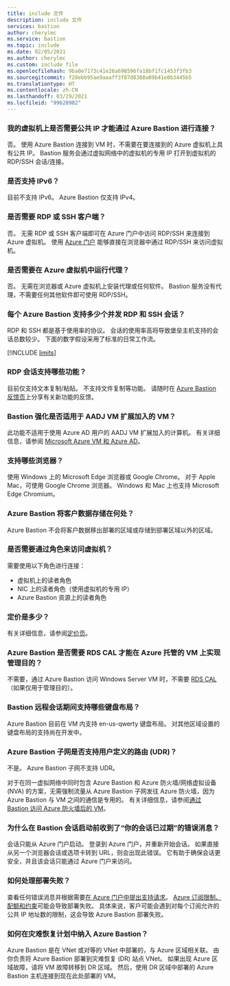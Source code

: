 ```yaml
---
title: include 文件
description: include 文件
services: bastion
author: cherylmc
ms.service: bastion
ms.topic: include
ms.date: 02/05/2021
ms.author: cherylmc
ms.custom: include file
ms.openlocfilehash: 9ba0e7173c41e26a698596fa18bf1fc1453f3fb3
ms.sourcegitcommit: f28ebb95ae9aaaff3f87d8388a09b41e0b3445b5
ms.translationtype: HT
ms.contentlocale: zh-CN
ms.lasthandoff: 03/29/2021
ms.locfileid: "99628902"
---
```

### <a name="do-i-need-a-public-ip-on-my-virtual-machine-to-connect-via-azure-bastion"></a><a name="publicip"></a>我的虚拟机上是否需要公共 IP 才能通过 Azure Bastion 进行连接？

否。 使用 Azure Bastion 连接到 VM 时，不需要在要连接到的 Azure 虚拟机上具有公共 IP。 Bastion 服务会通过虚拟网络中的虚拟机的专用 IP 打开到虚拟机的 RDP/SSH 会话/连接。

### <a name="is-ipv6-supported"></a>是否支持 IPv6？

目前不支持 IPv6。 Azure Bastion 仅支持 IPv4。

### <a name="do-i-need-an-rdp-or-ssh-client"></a><a name="rdpssh"></a>是否需要 RDP 或 SSH 客户端？

否。 无需 RDP 或 SSH 客户端即可在 Azure 门户中访问 RDP/SSH 来连接到 Azure 虚拟机。 使用 [Azure 门户](https://portal.azure.com) 能够直接在浏览器中通过 RDP/SSH 来访问虚拟机。

### <a name="do-i-need-an-agent-running-in-the-azure-virtual-machine"></a><a name="agent"></a>是否需要在 Azure 虚拟机中运行代理？

否。 无需在浏览器或 Azure 虚拟机上安装代理或任何软件。 Bastion 服务没有代理，不需要任何其他软件即可使用 RDP/SSH。

### <a name="how-many-concurrent-rdp-and-ssh-sessions-does-each-azure-bastion-support"></a><a name="limits"></a>每个 Azure Bastion 支持多少个并发 RDP 和 SSH 会话？

RDP 和 SSH 都是基于使用率的协议。 会话的使用率高将导致堡垒主机支持的会话总数较少。 下面的数字假设采用了标准的日常工作流。

[!INCLUDE [limits](bastion-limits.md)]

### <a name="what-features-are-supported-in-an-rdp-session"></a><a name="rdpfeaturesupport"></a>RDP 会话支持哪些功能？

目前仅支持文本复制/粘贴。 不支持文件复制等功能。 请随时在 [Azure Bastion 反馈页](https://feedback.azure.com/forums/217313-networking?category_id=367303)上分享有关新功能的反馈。

### <a name="does-bastion-hardening-work-with-aadj-vm-extension-joined-vms"></a><a name="aadj"></a>Bastion 强化是否适用于 AADJ VM 扩展加入的 VM？

此功能不适用于使用 Azure AD 用户的 AADJ VM 扩展加入的计算机。 有关详细信息，请参阅 [Microsoft Azure VM 和 Azure AD](../articles/active-directory/devices/howto-vm-sign-in-azure-ad-windows.md#requirements)。

### <a name="which-browsers-are-supported"></a><a name="browsers"></a>支持哪些浏览器？

使用 Windows 上的 Microsoft Edge 浏览器或 Google Chrome。 对于 Apple Mac，可使用 Google Chrome 浏览器。 Windows 和 Mac 上也支持 Microsoft Edge Chromium。

### <a name="where-does-azure-bastion-store-customer-data"></a><a name="data"></a>Azure Bastion 将客户数据存储在何处？

Azure Bastion 不会将客户数据移出部署的区域或存储到部署区域以外的区域。

### <a name="are-any-roles-required-to-access-a-virtual-machine"></a><a name="roles"></a>是否需要通过角色来访问虚拟机？

需要使用以下角色进行连接：

* 虚拟机上的读者角色
* NIC 上的读者角色（使用虚拟机的专用 IP）
* Azure Bastion 资源上的读者角色

### <a name="what-is-the-pricing"></a><a name="pricingpage"></a>定价是多少？

有关详细信息，请参阅[定价页](https://aka.ms/BastionHostPricing)。

### <a name="does-azure-bastion-require-an-rds-cal-for-administrative-purposes-on-azure-hosted-vms"></a><a name="rdscal"></a>Azure Bastion 是否需要 RDS CAL 才能在 Azure 托管的 VM 上实现管理目的？

不需要，通过 Azure Bastion 访问 Windows Server VM 时，不需要 [RDS CAL](https://www.microsoft.com/p/windows-server-remote-desktop-services-cal/dg7gmgf0dvsv?activetab=pivot:overviewtab)（如果仅用于管理目的）。

### <a name="which-keyboard-layouts-are-supported-during-the-bastion-remote-session"></a><a name="keyboard"></a>Bastion 远程会话期间支持哪些键盘布局？

Azure Bastion 目前在 VM 内支持 en-us-qwerty 键盘布局。  对其他区域设置的键盘布局的支持尚在开发中。

### <a name="is-user-defined-routing-udr-supported-on-an-azure-bastion-subnet"></a><a name="udr"></a>Azure Bastion 子网是否支持用户定义的路由 (UDR)？

不是。 Azure Bastion 子网不支持 UDR。

对于在同一虚拟网络中同时包含 Azure Bastion 和 Azure 防火墙/网络虚拟设备 (NVA) 的方案，无需强制流量从 Azure Bastion 子网发往 Azure 防火墙，因为 Azure Bastion 与 VM 之间的通信是专用的。 有关详细信息，请参阅[通过 Bastion 访问 Azure 防火墙后的 VM](https://azure.microsoft.com/blog/accessing-virtual-machines-behind-azure-firewall-with-azure-bastion/)。

### <a name="why-do-i-get-your-session-has-expired-error-message-before-the-bastion-session-starts"></a><a name="session"></a>为什么在 Bastion 会话启动前收到了“你的会话已过期”的错误消息？

会话只能从 Azure 门户启动。 登录到 Azure 门户，并重新开始会话。 如果直接从另一个浏览器会话或选项卡转到 URL，则会出现此错误。 它有助于确保会话更安全，并且该会话只能通过 Azure 门户来访问。

### <a name="how-do-i-handle-deployment-failures"></a><a name="udr"></a>如何处理部署失败？

查看任何错误消息并根据需要[在 Azure 门户中提出支持请求](../articles/azure-portal/supportability/how-to-create-azure-support-request.md)。 [Azure 订阅限制、配额和约束](../articles/azure-resource-manager/management/azure-subscription-service-limits.md)可能会导致部署失败。 具体来说，客户可能会遇到对每个订阅允许的公共 IP 地址数的限制，这会导致 Azure Bastion 部署失败。

### <a name="how-do-i-incorporate-azure-bastion-in-my-disaster-recovery-plan"></a><a name="dr"></a>如何在灾难恢复计划中纳入 Azure Bastion？

Azure Bastion 是在 VNet 或对等的 VNet 中部署的，与 Azure 区域相关联。 由你负责将 Azure Bastion 部署到灾难恢复 (DR) 站点 VNet。 如果出现 Azure 区域故障，请将 VM 故障转移到 DR 区域。 然后，使用 DR 区域中部署的 Azure Bastion 主机连接到现在此处部署的 VM。
